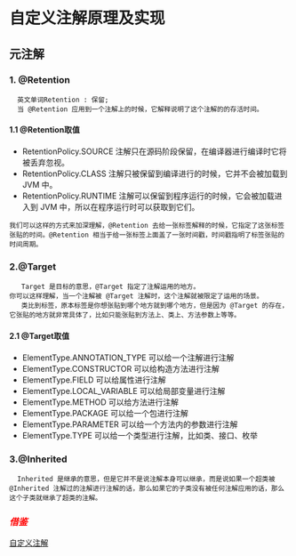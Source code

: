 # 自定义注解原理及实现
## 元注解
### 1. @Retention
```
  英文单词Retention : 保留;
  当 @Retention 应用到一个注解上的时候，它解释说明了这个注解的的存活时间。
```
#### 1.1 @Retention取值
 - RetentionPolicy.SOURCE 注解只在源码阶段保留，在编译器进行编译时它将被丢弃忽视。
 - RetentionPolicy.CLASS 注解只被保留到编译进行的时候，它并不会被加载到 JVM 中。
 - RetentionPolicy.RUNTIME 注解可以保留到程序运行的时候，它会被加载进入到 JVM 中，所以在程序运行时可以获取到它们。

```
我们可以这样的方式来加深理解，@Retention 去给一张标签解释的时候，它指定了这张标签张贴的时间。@Retention 相当于给一张标签上面盖了一张时间戳，时间戳指明了标签张贴的时间周期。
```
### 2.@Target
```
   Target 是目标的意思，@Target 指定了注解运用的地方。
你可以这样理解，当一个注解被 @Target 注解时，这个注解就被限定了运用的场景。
   类比到标签，原本标签是你想张贴到哪个地方就到哪个地方，但是因为 @Target 的存在，它张贴的地方就非常具体了，比如只能张贴到方法上、类上、方法参数上等等。
```
#### 2.1 @Target取值
- ElementType.ANNOTATION_TYPE 可以给一个注解进行注解
- ElementType.CONSTRUCTOR 可以给构造方法进行注解
- ElementType.FIELD 可以给属性进行注解
- ElementType.LOCAL_VARIABLE 可以给局部变量进行注解
- ElementType.METHOD 可以给方法进行注解
- ElementType.PACKAGE 可以给一个包进行注解
- ElementType.PARAMETER 可以给一个方法内的参数进行注解
- ElementType.TYPE 可以给一个类型进行注解，比如类、接口、枚举

### 3.@Inherited
```
  Inherited 是继承的意思，但是它并不是说注解本身可以继承，而是说如果一个超类被 @Inherited 注解过的注解进行注解的话，那么如果它的子类没有被任何注解应用的话，那么这个子类就继承了超类的注解。
```
#### 
### ***<font color='red'>借鉴</font>***
[自定义注解](https://blog.csdn.net/briblue/article/details/73824058)